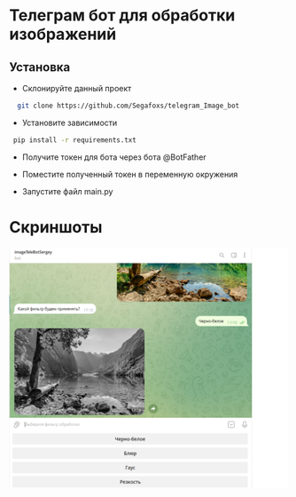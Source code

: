 
# Телеграм бот для обработки изображений


## Установка

- Склонируйте данный проект

```bash
  git clone https://github.com/Segafoxs/telegram_Image_bot
```
- Установите зависимости
```bash
 pip install -r requirements.txt 
``` 
- Получите токен для бота через бота @BotFather

- Поместите полученный токен в переменную окружения
- Запустите файл main.py
# Скриншоты
![Image alt](https://github.com/Segafoxs/telegram_Image_bot/blob/master/Безымянный.png)

